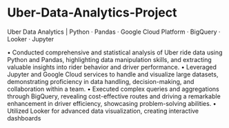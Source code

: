# Uber-Data-Analytics-Project

Uber Data Analytics | Python · Pandas · Google Cloud Platform · BigQuery · Looker · Jupyter

• Conducted comprehensive and statistical analysis of Uber ride data using Python and Pandas, highlighting data 
manipulation skills, and extracting valuable insights into rider behavior and driver performance.
• Leveraged Jupyter and Google Cloud services to handle and visualize large datasets, demonstrating proficiency in data 
handling, decision-making, and collaboration within a team.
• Executed complex queries and aggregations through BigQuery, revealing cost-effective routes and driving a remarkable 
enhancement in driver efficiency, showcasing problem-solving abilities.
• Utilized Looker for advanced data visualization, creating interactive dashboards
